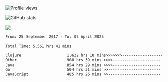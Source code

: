 ![Profile views](https://komarev.com/ghpvc/?username=liuchong)

![GitHub stats](https://github-readme-stats.vercel.app/api?username=liuchong&show_icons=true)

<img src="https://cr-skills-chart-widget.azurewebsites.net/api/api?username=liuchong&skills=Java,JavaScript,Python,Go,Rust,Zig&show-other-skills=true"/>

<!--START_SECTION:waka-->

```txt
From: 25 September 2017 - To: 05 April 2025

Total Time: 5,561 hrs 41 mins

Clojure                    1,632 hrs 10 mins>>>>>>>------------------   29.35 %
Other                      908 hrs 39 mins >>>>---------------------   16.34 %
Java                       854 hrs 29 mins >>>>---------------------   15.36 %
Go                         504 hrs 31 mins >>-----------------------   09.07 %
JavaScript                 485 hrs 26 mins >>-----------------------   08.73 %
```

<!--END_SECTION:waka-->
